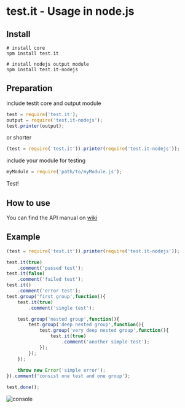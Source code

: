 test.it - Usage in node.js
===================

## Install
```
# install core
npm install test.it

# install nodejs output module
npm install test.it-nodejs
```

## Preparation
include testit core and output module
```javascript
test = require('test.it');
output = require('test.it-nodejs');
test.printer(output);
```
or shorter
```javascript
(test = require('test.it')).printer(require('test.it-nodejs'));
```

include your module for testing
```javascript
myModule = require('path/to/myModule.js');
```
Test!

## How to use
You can find the API manual on [wiki](https://github.com/titulus/testit/wiki/API)

## Example
```javascript
(test = require('test.it')).printer(require('test.it-nodejs'));

test.it(true)
    .comment('passed test');
test.it(false)
    .comment('failed test');
test.it()
    .comment('error test');
test.group('first group',function(){
    test.it(true)
        .comment('single test');

    test.group('nested group',function(){
        test.group('deep nested group',function(){
            test.group('very deep nested group',function(){
                test.it(true)
                    .comment('another simple test');
            });
        });
    });
    
    throw new Error('simple error');
}).comment('consist one test and one group');

test.done();
```
![console](https://f.cloud.github.com/assets/3748976/1114018/937bf36e-1a0d-11e3-8a37-5450efca4362.png)